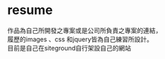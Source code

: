 # resume
作品為自己所開發之專案或是公司所負責之專案的連結，
<br>
履歷的images 、css 和jquery皆為自己練習所設計。
<br>
目前是自己在siteground自行架設自己的網站
